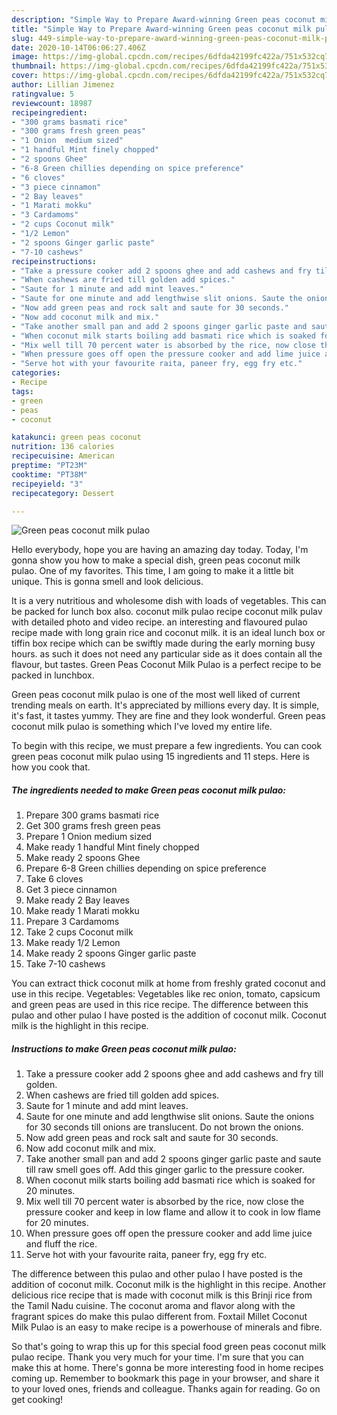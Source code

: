 ```yaml
---
description: "Simple Way to Prepare Award-winning Green peas coconut milk pulao"
title: "Simple Way to Prepare Award-winning Green peas coconut milk pulao"
slug: 449-simple-way-to-prepare-award-winning-green-peas-coconut-milk-pulao
date: 2020-10-14T06:06:27.406Z
image: https://img-global.cpcdn.com/recipes/6dfda42199fc422a/751x532cq70/green-peas-coconut-milk-pulao-recipe-main-photo.jpg
thumbnail: https://img-global.cpcdn.com/recipes/6dfda42199fc422a/751x532cq70/green-peas-coconut-milk-pulao-recipe-main-photo.jpg
cover: https://img-global.cpcdn.com/recipes/6dfda42199fc422a/751x532cq70/green-peas-coconut-milk-pulao-recipe-main-photo.jpg
author: Lillian Jimenez
ratingvalue: 5
reviewcount: 18987
recipeingredient:
- "300 grams basmati rice"
- "300 grams fresh green peas"
- "1 Onion  medium sized"
- "1 handful Mint finely chopped"
- "2 spoons Ghee"
- "6-8 Green chillies depending on spice preference"
- "6 cloves"
- "3 piece cinnamon"
- "2 Bay leaves"
- "1 Marati mokku"
- "3 Cardamoms"
- "2 cups Coconut milk"
- "1/2 Lemon"
- "2 spoons Ginger garlic paste"
- "7-10 cashews"
recipeinstructions:
- "Take a pressure cooker add 2 spoons ghee and add cashews and fry till golden."
- "When cashews are fried till golden add spices."
- "Saute for 1 minute and add mint leaves."
- "Saute for one minute and add lengthwise slit onions. Saute the onions for 30 seconds till onions are translucent. Do not brown the onions."
- "Now add green peas and rock salt and saute for 30 seconds."
- "Now add coconut milk and mix."
- "Take another small pan and add 2 spoons ginger garlic paste and saute till raw smell goes off. Add this ginger garlic to the pressure cooker."
- "When coconut milk starts boiling add basmati rice which is soaked for 20 minutes."
- "Mix well till 70 percent water is absorbed by the rice, now close the pressure cooker and keep in low flame and allow it to cook in low flame for 20 minutes."
- "When pressure goes off open the pressure cooker and add lime juice and fluff the rice."
- "Serve hot with your favourite raita, paneer fry, egg fry etc."
categories:
- Recipe
tags:
- green
- peas
- coconut

katakunci: green peas coconut 
nutrition: 136 calories
recipecuisine: American
preptime: "PT23M"
cooktime: "PT38M"
recipeyield: "3"
recipecategory: Dessert

---
```



![Green peas coconut milk pulao](https://img-global.cpcdn.com/recipes/6dfda42199fc422a/751x532cq70/green-peas-coconut-milk-pulao-recipe-main-photo.jpg)

Hello everybody, hope you are having an amazing day today. Today, I'm gonna show you how to make a special dish, green peas coconut milk pulao. One of my favorites. This time, I am going to make it a little bit unique. This is gonna smell and look delicious.

It is a very nutritious and wholesome dish with loads of vegetables. This can be packed for lunch box also. coconut milk pulao recipe coconut milk pulav with detailed photo and video recipe. an interesting and flavoured pulao recipe made with long grain rice and coconut milk. it is an ideal lunch box or tiffin box recipe which can be swiftly made during the early morning busy hours. as such it does not need any particular side as it does contain all the flavour, but tastes. Green Peas Coconut Milk Pulao is a perfect recipe to be packed in lunchbox.

Green peas coconut milk pulao is one of the most well liked of current trending meals on earth. It's appreciated by millions every day. It is simple, it's fast, it tastes yummy. They are fine and they look wonderful. Green peas coconut milk pulao is something which I've loved my entire life.


To begin with this recipe, we must prepare a few ingredients. You can cook green peas coconut milk pulao using 15 ingredients and 11 steps. Here is how you cook that.

<!--inarticleads1-->

##### The ingredients needed to make Green peas coconut milk pulao:

1. Prepare 300 grams basmati rice
1. Get 300 grams fresh green peas
1. Prepare 1 Onion  medium sized
1. Make ready 1 handful Mint finely chopped
1. Make ready 2 spoons Ghee
1. Prepare 6-8 Green chillies depending on spice preference
1. Take 6 cloves
1. Get 3 piece cinnamon
1. Make ready 2 Bay leaves
1. Make ready 1 Marati mokku
1. Prepare 3 Cardamoms
1. Take 2 cups Coconut milk
1. Make ready 1/2 Lemon
1. Make ready 2 spoons Ginger garlic paste
1. Take 7-10 cashews


You can extract thick coconut milk at home from freshly grated coconut and use in this recipe. Vegetables: Vegetables like rec onion, tomato, capsicum and green peas are used in this rice recipe. The difference between this pulao and other pulao I have posted is the addition of coconut milk. Coconut milk is the highlight in this recipe. 

<!--inarticleads2-->

##### Instructions to make Green peas coconut milk pulao:

1. Take a pressure cooker add 2 spoons ghee and add cashews and fry till golden.
1. When cashews are fried till golden add spices.
1. Saute for 1 minute and add mint leaves.
1. Saute for one minute and add lengthwise slit onions. Saute the onions for 30 seconds till onions are translucent. Do not brown the onions.
1. Now add green peas and rock salt and saute for 30 seconds.
1. Now add coconut milk and mix.
1. Take another small pan and add 2 spoons ginger garlic paste and saute till raw smell goes off. Add this ginger garlic to the pressure cooker.
1. When coconut milk starts boiling add basmati rice which is soaked for 20 minutes.
1. Mix well till 70 percent water is absorbed by the rice, now close the pressure cooker and keep in low flame and allow it to cook in low flame for 20 minutes.
1. When pressure goes off open the pressure cooker and add lime juice and fluff the rice.
1. Serve hot with your favourite raita, paneer fry, egg fry etc.


The difference between this pulao and other pulao I have posted is the addition of coconut milk. Coconut milk is the highlight in this recipe. Another delicious rice recipe that is made with coconut milk is this Brinji rice from the Tamil Nadu cuisine. The coconut aroma and flavor along with the fragrant spices do make this pulao different from. Foxtail Millet Coconut Milk Pulao is an easy to make recipe is a powerhouse of minerals and fibre. 

So that's going to wrap this up for this special food green peas coconut milk pulao recipe. Thank you very much for your time. I'm sure that you can make this at home. There's gonna be more interesting food in home recipes coming up. Remember to bookmark this page in your browser, and share it to your loved ones, friends and colleague. Thanks again for reading. Go on get cooking!
